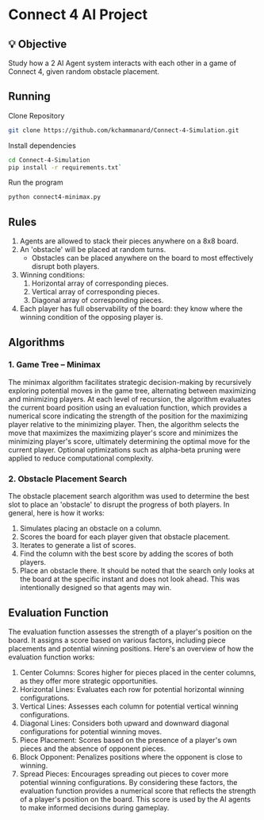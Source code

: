 # Connect 4 AI Project

## 💡 Objective
Study how a 2 AI Agent system interacts with each other in a game of Connect 4, given random obstacle placement.

## Running
Clone Repository
```bash
git clone https://github.com/kchammanard/Connect-4-Simulation.git
```
Install dependencies
```bash
cd Connect-4-Simulation
pip install -r requirements.txt`
```
Run the program
```bash
python connect4-minimax.py
```

## Rules
1. Agents are allowed to stack their pieces anywhere on a 8x8 board.
2. An 'obstacle' will be placed at random turns.
   - Obstacles can be placed anywhere on the board to most effectively disrupt both players.
3. Winning conditions:
   1. Horizontal array of corresponding pieces.
   2. Vertical array of corresponding pieces.
   3. Diagonal array of corresponding pieces.
4. Each player has full observability of the board: they know where the winning condition of the opposing player is.

## Algorithms
### 1. Game Tree – Minimax
The minimax algorithm facilitates strategic decision-making by recursively exploring potential moves in the game tree, alternating between maximizing and minimizing players. At each level of recursion, the algorithm evaluates the current board position using an evaluation function, which provides a numerical score indicating the strength of the position for the maximizing player relative to the minimizing player. Then, the algorithm selects the move that maximizes the maximizing player's score and minimizes the minimizing player's score, ultimately determining the optimal move for the current player. Optional optimizations such as alpha-beta pruning were applied to reduce computational complexity.

### 2. Obstacle Placement Search
The obstacle placement search algorithm was used to determine the best slot to place an 'obstacle' to disrupt the progress of both players. In general, here is how it works:
1. Simulates placing an obstacle on a column.
2. Scores the board for each player given that obstacle placement.
3. Iterates to generate a list of scores.
4. Find the column with the best score by adding the scores of both players.
5. Place an obstacle there.
It should be noted that the search only looks at the board at the specific instant and does not look ahead. This was intentionally designed so that agents may win.

## Evaluation Function
The evaluation function assesses the strength of a player's position on the board. It assigns a score based on various factors, including piece placements and potential winning positions. Here's an overview of how the evaluation function works:
1. Center Columns: Scores higher for pieces placed in the center columns, as they offer more strategic opportunities.
2. Horizontal Lines: Evaluates each row for potential horizontal winning configurations.
3. Vertical Lines: Assesses each column for potential vertical winning configurations.
4. Diagonal Lines: Considers both upward and downward diagonal configurations for potential winning moves.
5. Piece Placement: Scores based on the presence of a player's own pieces and the absence of opponent pieces.
6. Block Opponent: Penalizes positions where the opponent is close to winning.
7. Spread Pieces: Encourages spreading out pieces to cover more potential winning configurations.
By considering these factors, the evaluation function provides a numerical score that reflects the strength of a player's position on the board. This score is used by the AI agents to make informed decisions during gameplay.
